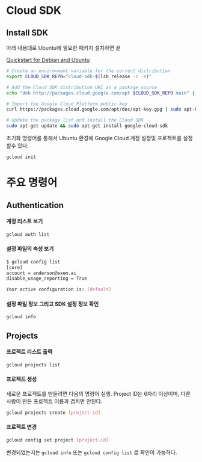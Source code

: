 # Cloud SDK

##  Install SDK

아래 내용대로 Ubuntu에 필요한 패키지 설치하면 끝

[Quickstart for Debian and Ubuntu](https://cloud.google.com/sdk/docs/quickstart-debian-ubuntu)

```bash
# Create an environment variable for the correct distribution
export CLOUD_SDK_REPO="cloud-sdk-$(lsb_release -c -s)"

# Add the Cloud SDK distribution URI as a package source
echo "deb http://packages.cloud.google.com/apt $CLOUD_SDK_REPO main" | sudo tee -a /etc/apt/sources.list.d/google-cloud-sdk.list

# Import the Google Cloud Platform public key
curl https://packages.cloud.google.com/apt/doc/apt-key.gpg | sudo apt-key add -

# Update the package list and install the Cloud SDK
sudo apt-get update && sudo apt-get install google-cloud-sdk
```

초기화 명령어를 통해서 Ubuntu 환경에 Google Cloud 계정 설정및 프로젝트를 설정할수 있다.

```
gcloud init
```


# 주요 명령어 

## Authentication

#### 계정 리스트 보기

```bash
gcloud auth list
```

####  설정 파일의 속성 보기


```bash
$ gcloud config list
[core]
account = anderson@exem.ai
disable_usage_reporting = True

Your active configuration is: [default]
```

####  설정 파일 정보 그리고 SDK 설정 정보 확인

```bash
gcloud info
```

## Projects

#### 프로젝트 리스트 출력

```bash
gcloud projects list
```

####  프로젝트 생성

새로운 프로젝트를 만들려면 다음의 명령어 실행.
Project ID는 6자리 이상이며, 다른 사람이 만든 프로젝트 이름과 겹치면 안된다.

```bash 
gcloud projects create [project-id]
```

####  프로젝트 변경

```bash
gcloud config set project [project-id]
```

변경되었는지는 `gcloud info` 또는 `gcloud config list` 로 확인이 가능하다. 

